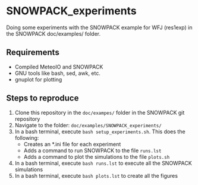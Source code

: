 # SNOWPACK_experiments
Doing some experiments with the SNOWPACK example for WFJ (res1exp) in the SNOWPACK doc/examples/ folder.

## Requirements

- Compiled MeteoIO and SNOWPACK
- GNU tools like bash, sed, awk, etc.
- gnuplot for plotting

## Steps to reproduce
1) Clone this repository in the `doc/exampes/` folder in the SNOWPACK git repository
2) Navigate to the folder: `doc/examples/SNOWPACK_experiments/`
3) In a bash terminal, execute `bash setup_experiments.sh`. This does the following:
   - Creates an *.ini file for each experiment
   - Adds a command to run SNOWPACK to the file `runs.lst`
   - Adds a command to plot the simulations to the file `plots.sh`
4) In a bash terminal, execute `bash runs.lst` to execute all the SNOWPACK simulations
5) In a bash terminal, execute `bash plots.lst` to create all the figures
